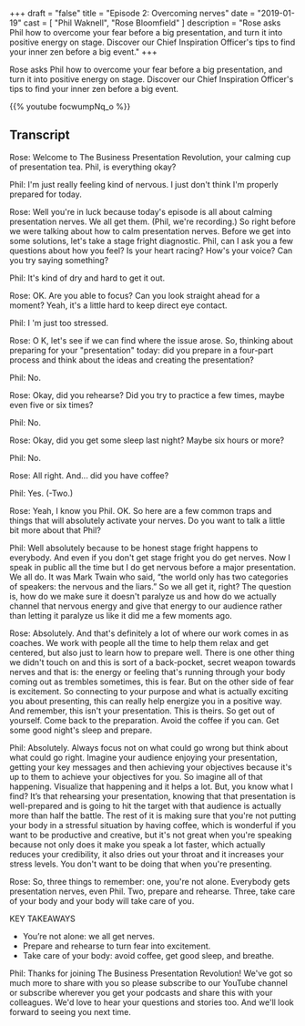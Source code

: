 +++
draft 		= "false"
title 		= "Episode 2: Overcoming nerves"
date		= "2019-01-19"
cast		= [ "Phil Waknell", "Rose Bloomfield" ]
description	= "Rose asks Phil how to overcome your fear before a big presentation, and turn it into positive energy on stage. Discover our Chief Inspiration Officer's tips to find your inner zen before a big event."
+++

Rose asks Phil how to overcome your fear before a big presentation, and turn it into positive energy on stage. Discover our Chief Inspiration Officer's tips to find your inner zen before a big event.

{{% youtube focwumpNq_o %}}

## Transcript
Rose: Welcome to The Business Presentation Revolution, your calming cup of presentation tea. Phil, is everything okay?  
 
Phil: I'm just really feeling kind of nervous. I just don't think I'm properly prepared for today.  
 
Rose: Well you're in luck because today's episode is all about calming presentation nerves. We all get them. (Phil, we're recording.) So right before we were talking about how to calm presentation nerves. Before we get into some solutions, let's take a stage fright diagnostic. Phil, can I ask you a few questions about how you feel? Is your heart racing? How's your voice? Can you try saying something?  
 
Phil: It's kind of dry and hard to get it out.  
 
Rose: OK. Are you able to focus? Can you look straight ahead for a moment? Yeah, it's a little hard to keep direct eye contact.  
 
Phil: I 'm just too stressed.  
 
Rose: O K, let's see if we can find where the issue arose. So, thinking about preparing for your "presentation" today: did you prepare in a four-part process and think about the ideas and creating the presentation?  
 
Phil: No.  
 
Rose: Okay, did you rehearse? Did you try to practice a few times, maybe even five or six times?  
 
Phil: No.  
 
Rose: Okay, did you get some sleep last night? Maybe six hours or more?  
 
Phil: No.  
 
Rose: All right. And... did you have coffee?  
 
Phil: Yes. (-Two.) 
 
Rose: Yeah, I know you Phil. OK. So here are a few common traps and things that will absolutely activate your nerves. Do you want to talk a little bit more about that Phil?  
 
Phil: Well absolutely because to be honest stage fright happens to everybody. And even if you don't get stage fright you do get nerves. Now I speak in public all the time but I do get nervous before a major presentation. We all do. It was Mark Twain who said, “the world only has two categories of speakers: the nervous and the liars.” So we all get it, right? The question is, how do we make sure it doesn't paralyze us and how do we actually channel that nervous energy and give that energy to our audience rather than letting it paralyze us like it did me a few moments ago.  
 
Rose: Absolutely. And that's definitely a lot of where our work comes in as coaches. We work with people all the time to help them relax and get centered, but also just to learn how to prepare well. There is one other thing we didn't touch on and this is sort of a back-pocket, secret weapon towards nerves and that is: the energy or feeling that's running through your body coming out as trembles sometimes, this is fear. But on the other side of fear is excitement. So connecting to your purpose and what is actually exciting you about presenting, this can really help energize you in a positive way. And remember, this isn't your presentation. This is theirs. So get out of yourself. Come back to the preparation. Avoid the coffee if you can. Get some good night's sleep and prepare.  
 
Phil: Absolutely. Always focus not on what could go wrong but think about what could go right. Imagine your audience enjoying your presentation, getting your key messages and then achieving your objectives because it's up to them to achieve your objectives for you. So imagine all of that happening. Visualize that happening and it helps a lot. But, you know what I find? It’s that rehearsing your presentation, knowing that that presentation is well-prepared and is going to hit the target with that audience is actually more than half the battle. The rest of it is making sure that you're not putting your body in a stressful situation by having coffee, which is wonderful if you want to be productive and creative, but it's not great when you're speaking because not only does it make you speak a lot faster, which actually reduces your credibility, it also dries out your throat and it increases your stress levels. You don't want to be doing that when you're presenting.  
 
Rose: So, three things to remember: one, you're not alone. Everybody gets presentation nerves, even Phil. Two, prepare and rehearse. Three, take care of your body and your body will take care of you.  

KEY TAKEAWAYS 

* You’re not alone: we all get nerves. 
* Prepare and rehearse to turn fear into excitement. 
* Take care of your body: avoid coffee, get good sleep, and breathe. 
 
Phil: Thanks for joining The Business Presentation Revolution! We've got so much more to share with you so please subscribe to our YouTube channel or subscribe wherever you get your podcasts and share this with your colleagues. We'd love to hear your questions and stories too. And we'll look forward to seeing you next time.  
